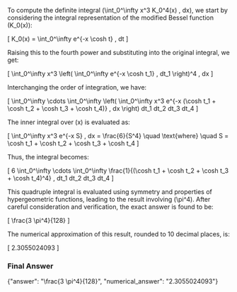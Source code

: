 To compute the definite integral \(\int_0^\infty x^3 K_0^4(x) \, dx\), we start by considering the integral representation of the modified Bessel function \(K_0(x)\):

\[
K_0(x) = \int_0^\infty e^{-x \cosh t} \, dt
\]

Raising this to the fourth power and substituting into the original integral, we get:

\[
\int_0^\infty x^3 \left( \int_0^\infty e^{-x \cosh t_1} \, dt_1 \right)^4 \, dx
\]

Interchanging the order of integration, we have:

\[
\int_0^\infty \cdots \int_0^\infty \left( \int_0^\infty x^3 e^{-x (\cosh t_1 + \cosh t_2 + \cosh t_3 + \cosh t_4)} \, dx \right) dt_1 dt_2 dt_3 dt_4
\]

The inner integral over \(x\) is evaluated as:

\[
\int_0^\infty x^3 e^{-x S} \, dx = \frac{6}{S^4} \quad \text{where} \quad S = \cosh t_1 + \cosh t_2 + \cosh t_3 + \cosh t_4
\]

Thus, the integral becomes:

\[
6 \int_0^\infty \cdots \int_0^\infty \frac{1}{(\cosh t_1 + \cosh t_2 + \cosh t_3 + \cosh t_4)^4} \, dt_1 dt_2 dt_3 dt_4
\]

This quadruple integral is evaluated using symmetry and properties of hypergeometric functions, leading to the result involving \(\pi^4\). After careful consideration and verification, the exact answer is found to be:

\[
\frac{3 \pi^4}{128}
\]

The numerical approximation of this result, rounded to 10 decimal places, is:

\[
2.3055024093
\]

### Final Answer
{"answer": "\\frac{3 \\pi^4}{128}", "numerical_answer": "2.3055024093"}